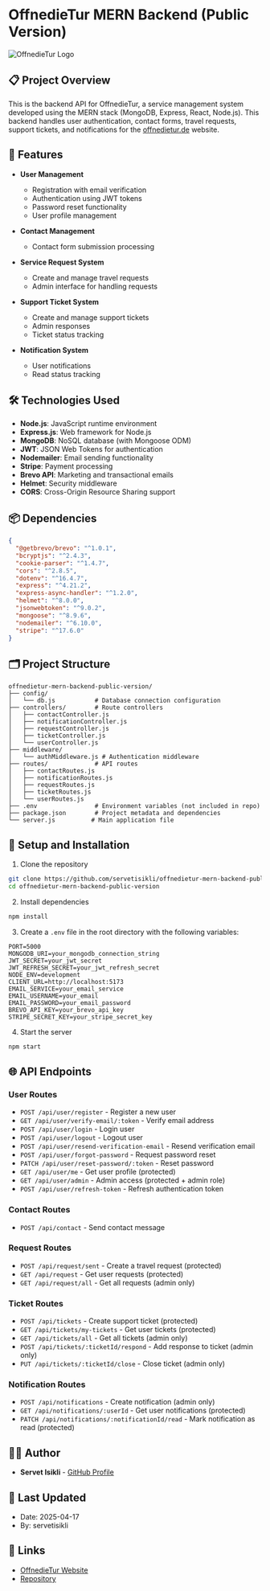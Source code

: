 # OffnedieTur MERN Backend (Public Version)

![OffnedieTur Logo](https://offnedietur.de/img/logo.png)

## 📋 Project Overview

This is the backend API for OffnedieTur, a service management system developed using the MERN stack (MongoDB, Express, React, Node.js). This backend handles user authentication, contact forms, travel requests, support tickets, and notifications for the [offnedietur.de](https://offnedietur.de) website.

## 🚀 Features

- **User Management**
  - Registration with email verification
  - Authentication using JWT tokens
  - Password reset functionality
  - User profile management

- **Contact Management**
  - Contact form submission processing

- **Service Request System**
  - Create and manage travel requests
  - Admin interface for handling requests

- **Support Ticket System**
  - Create and manage support tickets
  - Admin responses
  - Ticket status tracking

- **Notification System**
  - User notifications
  - Read status tracking

## 🛠️ Technologies Used

- **Node.js**: JavaScript runtime environment
- **Express.js**: Web framework for Node.js
- **MongoDB**: NoSQL database (with Mongoose ODM)
- **JWT**: JSON Web Tokens for authentication
- **Nodemailer**: Email sending functionality
- **Stripe**: Payment processing
- **Brevo API**: Marketing and transactional emails
- **Helmet**: Security middleware
- **CORS**: Cross-Origin Resource Sharing support

## 📦 Dependencies

```json
{
  "@getbrevo/brevo": "^1.0.1",
  "bcryptjs": "^2.4.3",
  "cookie-parser": "^1.4.7",
  "cors": "^2.8.5",
  "dotenv": "^16.4.7",
  "express": "^4.21.2",
  "express-async-handler": "^1.2.0",
  "helmet": "^8.0.0",
  "jsonwebtoken": "^9.0.2",
  "mongoose": "^8.9.6",
  "nodemailer": "^6.10.0",
  "stripe": "^17.6.0"
}
```

## 🗂️ Project Structure

```
offnedietur-mern-backend-public-version/
├── config/
│   └── db.js           # Database connection configuration
├── controllers/        # Route controllers
│   ├── contactController.js
│   ├── notificationController.js
│   ├── requestController.js
│   ├── ticketController.js
│   └── userController.js
├── middleware/
│   └── authMiddleware.js # Authentication middleware
├── routes/             # API routes
│   ├── contactRoutes.js
│   ├── notificationRoutes.js
│   ├── requestRoutes.js
│   ├── ticketRoutes.js
│   └── userRoutes.js
├── .env                # Environment variables (not included in repo)
├── package.json        # Project metadata and dependencies
└── server.js          # Main application file
```

## 🔧 Setup and Installation

1. Clone the repository
```bash
git clone https://github.com/servetisikli/offnedietur-mern-backend-public-version.git
cd offnedietur-mern-backend-public-version
```

2. Install dependencies
```bash
npm install
```

3. Create a `.env` file in the root directory with the following variables:
```
PORT=5000
MONGODB_URI=your_mongodb_connection_string
JWT_SECRET=your_jwt_secret
JWT_REFRESH_SECRET=your_jwt_refresh_secret
NODE_ENV=development
CLIENT_URL=http://localhost:5173
EMAIL_SERVICE=your_email_service
EMAIL_USERNAME=your_email
EMAIL_PASSWORD=your_email_password
BREVO_API_KEY=your_brevo_api_key
STRIPE_SECRET_KEY=your_stripe_secret_key
```

4. Start the server
```bash
npm start
```

## 🌐 API Endpoints

### User Routes
- `POST /api/user/register` - Register a new user
- `GET /api/user/verify-email/:token` - Verify email address
- `POST /api/user/login` - Login user
- `POST /api/user/logout` - Logout user
- `POST /api/user/resend-verification-email` - Resend verification email
- `POST /api/user/forgot-password` - Request password reset
- `PATCH /api/user/reset-password/:token` - Reset password
- `GET /api/user/me` - Get user profile (protected)
- `GET /api/user/admin` - Admin access (protected + admin role)
- `POST /api/user/refresh-token` - Refresh authentication token

### Contact Routes
- `POST /api/contact` - Send contact message

### Request Routes
- `POST /api/request/sent` - Create a travel request (protected)
- `GET /api/request` - Get user requests (protected)
- `GET /api/request/all` - Get all requests (admin only)

### Ticket Routes
- `POST /api/tickets` - Create support ticket (protected)
- `GET /api/tickets/my-tickets` - Get user tickets (protected)
- `GET /api/tickets/all` - Get all tickets (admin only)
- `POST /api/tickets/:ticketId/respond` - Add response to ticket (admin only)
- `PUT /api/tickets/:ticketId/close` - Close ticket (admin only)

### Notification Routes
- `POST /api/notifications` - Create notification (admin only)
- `GET /api/notifications/:userId` - Get user notifications (protected)
- `PATCH /api/notifications/:notificationId/read` - Mark notification as read (protected)

## 👨‍💻 Author

- **Servet Isikli** - [GitHub Profile](https://github.com/servetisikli)

## 📅 Last Updated

- Date: 2025-04-17
- By: servetisikli

## 🔗 Links

- [OffnedieTur Website](https://offnedietur.de)
- [Repository](https://github.com/servetisikli/offnedietur-mern-backend-public-version)
